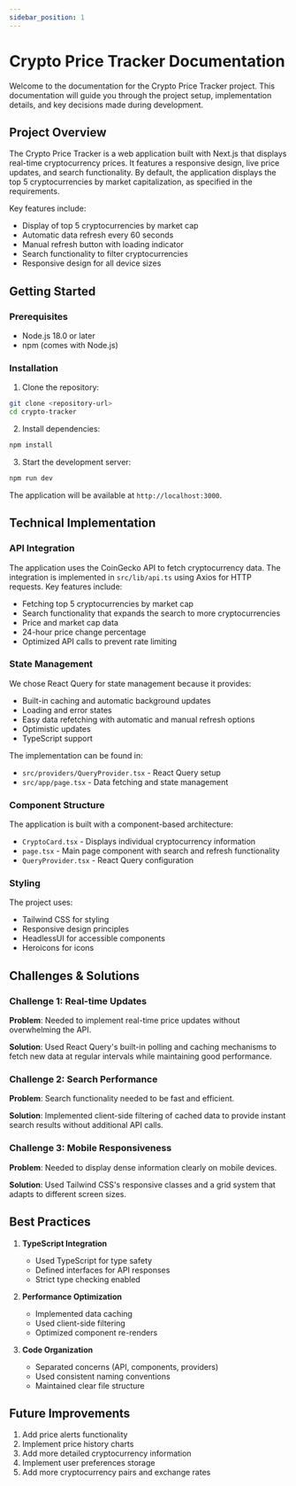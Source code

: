```yaml
---
sidebar_position: 1
---
```


# Crypto Price Tracker Documentation

Welcome to the documentation for the Crypto Price Tracker project. This documentation will guide you through the project setup, implementation details, and key decisions made during development.

## Project Overview

The Crypto Price Tracker is a web application built with Next.js that displays real-time cryptocurrency prices. It features a responsive design, live price updates, and search functionality. By default, the application displays the top 5 cryptocurrencies by market capitalization, as specified in the requirements.

Key features include:
- Display of top 5 cryptocurrencies by market cap
- Automatic data refresh every 60 seconds
- Manual refresh button with loading indicator
- Search functionality to filter cryptocurrencies
- Responsive design for all device sizes

## Getting Started

### Prerequisites

- Node.js 18.0 or later
- npm (comes with Node.js)

### Installation

1. Clone the repository:
```bash
git clone <repository-url>
cd crypto-tracker
```

2. Install dependencies:
```bash
npm install
```

3. Start the development server:
```bash
npm run dev
```

The application will be available at `http://localhost:3000`.

## Technical Implementation

### API Integration

The application uses the CoinGecko API to fetch cryptocurrency data. The integration is implemented in `src/lib/api.ts` using Axios for HTTP requests. Key features include:

- Fetching top 5 cryptocurrencies by market cap
- Search functionality that expands the search to more cryptocurrencies
- Price and market cap data
- 24-hour price change percentage
- Optimized API calls to prevent rate limiting

### State Management

We chose React Query for state management because it provides:

- Built-in caching and automatic background updates
- Loading and error states
- Easy data refetching with automatic and manual refresh options
- Optimistic updates
- TypeScript support

The implementation can be found in:
- `src/providers/QueryProvider.tsx` - React Query setup
- `src/app/page.tsx` - Data fetching and state management

### Component Structure

The application is built with a component-based architecture:

- `CryptoCard.tsx` - Displays individual cryptocurrency information
- `page.tsx` - Main page component with search and refresh functionality
- `QueryProvider.tsx` - React Query configuration

### Styling

The project uses:
- Tailwind CSS for styling
- Responsive design principles
- HeadlessUI for accessible components
- Heroicons for icons

## Challenges & Solutions

### Challenge 1: Real-time Updates

**Problem**: Needed to implement real-time price updates without overwhelming the API.

**Solution**: Used React Query's built-in polling and caching mechanisms to fetch new data at regular intervals while maintaining good performance.

### Challenge 2: Search Performance

**Problem**: Search functionality needed to be fast and efficient.

**Solution**: Implemented client-side filtering of cached data to provide instant search results without additional API calls.

### Challenge 3: Mobile Responsiveness

**Problem**: Needed to display dense information clearly on mobile devices.

**Solution**: Used Tailwind CSS's responsive classes and a grid system that adapts to different screen sizes.

## Best Practices

1. **TypeScript Integration**
   - Used TypeScript for type safety
   - Defined interfaces for API responses
   - Strict type checking enabled

2. **Performance Optimization**
   - Implemented data caching
   - Used client-side filtering
   - Optimized component re-renders

3. **Code Organization**
   - Separated concerns (API, components, providers)
   - Used consistent naming conventions
   - Maintained clear file structure

## Future Improvements

1. Add price alerts functionality
2. Implement price history charts
3. Add more detailed cryptocurrency information
4. Implement user preferences storage
5. Add more cryptocurrency pairs and exchange rates

